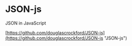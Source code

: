 JSON-js
============
JSON in JavaScript

[https://github.com/douglascrockford/JSON-js](https://github.com/douglascrockford/JSON-js "JSON-js")
